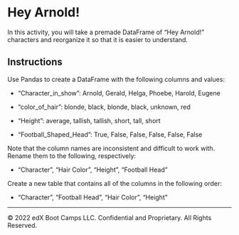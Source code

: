 # Hey Arnold!

In this activity, you will take a premade DataFrame of “Hey Arnold!” characters and reorganize it so that it is easier to understand.

## Instructions

Use Pandas to create a DataFrame with the following columns and values:

* “Character_in_show”: Arnold, Gerald, Helga, Phoebe, Harold, Eugene

* “color_of_hair”: blonde, black, blonde, black, unknown, red

* “Height”: average, tallish, tallish, short, tall, short

* “Football_Shaped_Head”: True, False, False, False, False, False

Note that the column names are inconsistent and difficult to work with. Rename them to the following, respectively:

* “Character”, “Hair Color”, “Height”, “Football Head”

Create a new table that contains all of the columns in the following order:

* “Character”, “Football Head”, “Hair Color”, “Height”

---

© 2022 edX Boot Camps LLC. Confidential and Proprietary. All Rights Reserved.
